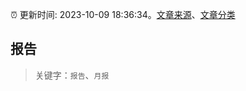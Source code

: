 :alarm_clock: 更新时间: 2023-10-09 18:36:34。[文章来源](/README.md)、[文章分类](/TAGS.md)

## 报告


> 关键字：`报告`、`月报`



